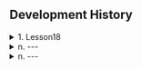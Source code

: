 ## Development History


<details>
  <summary>1. Lesson18</summary>
    Lesson18_1 :  
  
    flask + Jinja2 + Dash  
    Integrated by
    from werkzeug.middleware.dispatcher import DispatcherMiddleware
    from werkzeug.serving import run_simple  

  Lesson18_2 :

    Add registration page  
    interrupt by Teacher Chen's talk
    
</details>
<details>
  <summary>n. ---</summary>
  
    a---
</details>
<details>
  <summary>n. ---</summary>
  
    a---
</details>


[]()    
[]()    
[]()    
